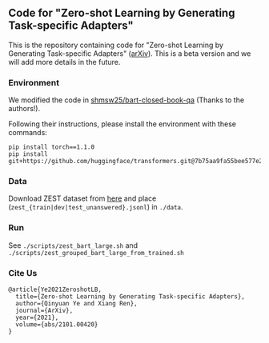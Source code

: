 ## Code for "Zero-shot Learning by Generating Task-specific Adapters"

This is the repository containing code for "Zero-shot Learning by Generating Task-specific Adapters" ([arXiv](https://arxiv.org/abs/2101.00420)). This is a beta version and we will add more details in the future.


### Environment
We modified the code in [shmsw25/bart-closed-book-qa](https://github.com/shmsw25/bart-closed-book-qa) (Thanks to the authors!). 

Following their instructions, please install the environment with these commands:

```
pip install torch==1.1.0
pip install git+https://github.com/huggingface/transformers.git@7b75aa9fa55bee577e2c7403301ed31103125a35
```

### Data

Download ZEST dataset from [here](https://allenai.org/data/zest) and place (`zest_{train|dev|test_unanswered}.jsonl`) in `./data`.

### Run
See `./scripts/zest_bart_large.sh` and `./scripts/zest_grouped_bart_large_from_trained.sh`

### Cite Us
```
@article{Ye2021ZeroshotLB,
  title={Zero-shot Learning by Generating Task-specific Adapters},
  author={Qinyuan Ye and Xiang Ren},
  journal={ArXiv},
  year={2021},
  volume={abs/2101.00420}
}
```